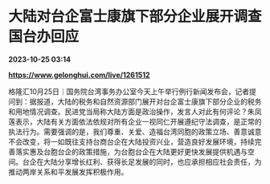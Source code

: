 # 大陆对台企富士康旗下部分企业展开调查 国台办回应

**2023-10-25 03:14**

**https://www.gelonghui.com/live/1261512**

格隆汇10月25日｜国务院台湾事务办公室今天上午举行例行新闻发布会，记者提问到：据报道，大陆的税务和自然资源部门展开对台企富士康旗下部分企业的税务和用地情况调查。民进党当局称大陆方面是政治操作，发言人对此有何评论？朱凤莲表示，大陆有关方面依法依规对所有企业一视同仁开展遵纪守法调查，是正常的执法行为。需要强调的是，我们尊重、关爱、造福台湾同胞的政策立场、善意诚意不会改变，将一如既往支持台商台企在大陆投资兴业，营造良好发展环境，持续完善落实惠及台胞台企的政策措施，为台胞台企在大陆更好更快发展提供机遇与空间。台企在大陆分享增长红利、获得长足发展的同时，也应承担相应社会责任，为推动两岸关系和平发展发挥积极作用。